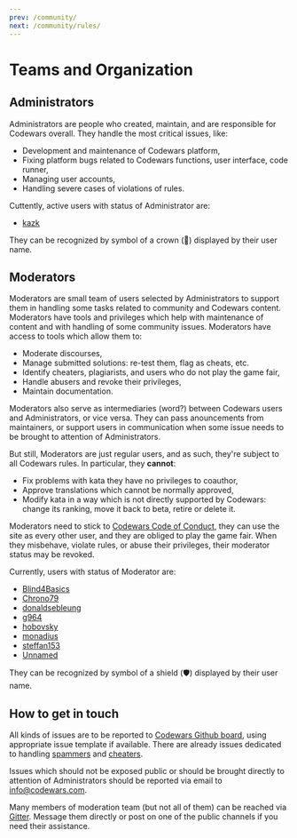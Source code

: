 ```yaml
---
prev: /community/
next: /community/rules/
---
```


# Teams and Organization

## Administrators

Administrators are people who created, maintain, and are responsible for Codewars overall. They handle the most critical issues, like:
- Development and maintenance of Codewars platform,
- Fixing platform bugs related to Codewars functions, user interface, code runner,
- Managing user accounts,
- Handling severe cases of violations of rules.

Cuttently, active users with status of Administrator are:

- [kazk](https://www.codewars.com/users/kazk)

They can be recognized by symbol of a crown (👑) displayed by their user name.

## Moderators

Moderators are small team of users selected by Administrators to support them in handling some tasks related to community and Codewars content. Moderators have tools and privileges which help with maintenance of content and with handling of some community issues. Moderators have access to tools which allow them to:
- Moderate discourses,
- Manage submitted solutions: re-test them, flag as cheats, etc.
- Identify cheaters, plagiarists, and users who do not play the game fair,
- Handle abusers and revoke their privileges,
- Maintain documentation.

Moderators also serve as intermediaries (word?) between Codewars users and Administrators, or vice versa. They can pass anouncements from maintainers, or support users in communication when some issue needs to be brought to attention of Administrators.

But still, Moderators are just regular users, and as such, they're subject to all Codewars rules. In particular, they **cannot**:
- Fix problems with kata they have no privileges to coauthor,
- Approve translations which cannot be normally approved,
- Modify kata in a way which is not directly supported by Codewars: change its ranking, move it back to beta, retire or delete it.

 Moderators need to stick to [Codewars Code of Conduct](/community/rules/), they can use the site as every other user, and they are obliged to play the game fair. When they misbehave, violate rules, or abuse their privileges, their moderator status may be revoked.

Currently, users with status of Moderator are:

- [Blind4Basics](https://www.codewars.com/users/Blind4Basics)
- [Chrono79](https://www.codewars.com/users/Chrono79)
- [donaldsebleung](https://www.codewars.com/users/donaldsebleung)
- [g964](https://www.codewars.com/users/g964)
- [hobovsky](https://www.codewars.com/users/hobovsky)
- [monadius](https://www.codewars.com/users/monadius)
- [steffan153](https://www.codewars.com/users/steffan153)
- [Unnamed](https://www.codewars.com/users/Unnamed)

They can be recognized by symbol of a shield (🛡️) displayed by their user name.

## How to get in touch

All kinds of issues are to be reported to [Codewars Github board](https://github.com/codewars/codewars.com/issues), using appropriate issue template if available. There are already issues dedicated to handling [spammers](https://github.com/codewars/codewars.com/issues/1493) and [cheaters](https://github.com/codewars/codewars.com/issues/1378).

Issues which should not be exposed public or should be brought directly to attention of Administrators should be reported via email to <info@codewars.com>.

Many members of moderation team (but not all of them) can be reached via [Gitter](https://gitter.im/Codewars/codewars.com). Message them directly or post on one of the public channels if you need their assistance.